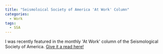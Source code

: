 ```yaml
---
title: "Seismoloical Society of America 'At Work' Column"
categories:
  - Work
tags:
  - SSA
---
```


I was recently featured in the monthly 'At Work' column of the Seismological Society of America. [Give it a read here!](https://www.seismosoc.org/news/work-kevin-milner/)
